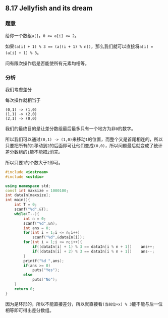 ## 8.17  Jellyfish and its dream

### 题意

给你一个数组`a[]`，`0 <= a[i] <= 2`。

如果`(a[i] + 1) % 3 == (a[(i + 1) % n])`，那么我们就可以直接将`a[i] = (a[i] + 1) % 3`。

问有限次操作后是否能使所有元素均相等。 

### 分析

我们考虑差分

每次操作就相当于

```
(0,1) -> (1,0)
(1,1) -> (2,0)
(2,1) -> (0,0)
```

我们的最终目的是让差分数组最后最多只有一个地方为非`0`的数字。

所以我们可以通过`(0,1) -> (1,0)`来移动`1`的位置，而整个又是首尾相连的，所以只要把所有的`1`移动到`2`的后面即可让他们变成`(0,0)`，所以问题最后就变成了统计差分数组的`1`能不能把`2`消完。

所以只要`1`的个数大于`2`即可。

```C++
#include <iostream>
#include <cstdio>

using namespace std;
const int maxsize = 1000100;
int dataIn[maxsize];
int main(){
	int T = 0;
	scanf("%d",&T);
	while(T--){
		int n = 0;
		scanf("%d",&n);
		int ans = 0;
		for(int i = 1;i <= n;i++)
			scanf("%d",&dataIn[i]);
		for(int i = 1;i <= n;i++){
			if((dataIn[i] + 1) % 3 == dataIn[i % n + 1])	ans++;
			if((dataIn[i] + 2) % 3 == dataIn[i % n + 1])	ans--;
		}
		printf("%d ",ans);
		if(ans >= 0)	
			puts("Yes");
		else
			puts("No");
	}
	return 0;
} 
```

因为是环形的，所以不能直接差分，所以就直接看`(当前位+x) % 3`能不能与后一位相等即可得出差分数组。
